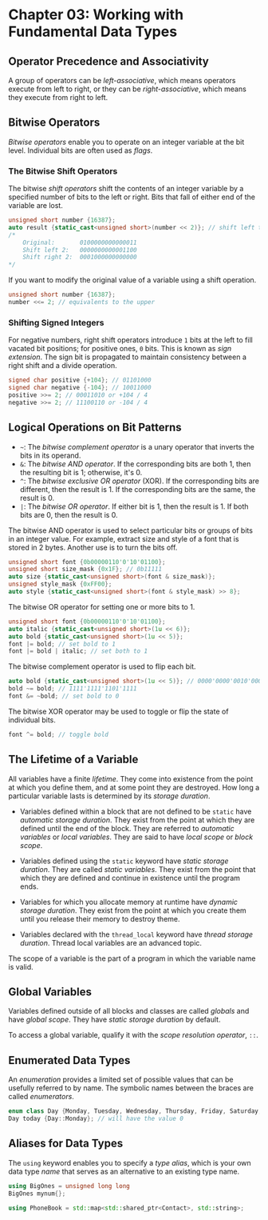 # Chapter 03: Working with Fundamental Data Types

## Operator Precedence and Associativity

A group of operators can be _left-associative_, which means operators execute
from left to right, or they can be _right-associative_, which means they execute
from right to left.

## Bitwise Operators

_Bitwise operators_ enable you to operate on an integer variable at the bit
level. Individual bits are often used as _flags_.

### The Bitwise Shift Operators

The bitwise _shift operators_ shift the contents of an integer variable by a
specified number of bits to the left or right. Bits that fall of either end of
the variable are lost.

```cpp
unsigned short number {16387};
auto result {static_cast<unsigned short>(number << 2)}; // shift left two bit positions
/*
    Original:       0100000000000011
    Shift left 2:   0000000000001100
    Shift right 2:  0001000000000000
*/
```

If you want to modify the original value of a variable using a shift operation.

```cpp
unsigned short number {16387};
number <<= 2; // equivalents to the upper
```

### Shifting Signed Integers

For negative numbers, right shift operators introduce `1` bits at the left to
fill vacated bit positions; for positive ones, `0` bits. This is known as _sign
extension_. The sign bit is propagated to maintain consistency between a right
shift and a divide operation.

```cpp
signed char positive {+104}; // 01101000
signed char negative {-104}; // 10011000
positive >>= 2; // 00011010 or +104 / 4
negative >>= 2; // 11100110 or -104 / 4
```

## Logical Operations on Bit Patterns

- `~`: The _bitwise complement operator_ is a unary operator that inverts the
  bits in its operand.
- `&`: The _bitwise AND operator_. If the corresponding bits are both 1, then
  the resulting bit is 1; otherwise, it's 0.
- `^`: The _bitwise exclusive OR operator_ (XOR). If the corresponding bits are
  different, then the result is 1. If the corresponding bits are the same, the
  result is 0.
- `|`: The _bitwise OR operator_. If either bit is 1, then the result is 1. If
  both bits are 0, then the result is 0.

The bitwise AND operator is used to select particular bits or groups of bits in
an integer value. For example, extract size and style of a font that is stored
in 2 bytes. Another use is to turn the bits off.

```cpp
unsigned short font {0b00000110'0'10'01100};
unsigned short size_mask {0x1F}; // 0b11111
auto size {static_cast<unsigned short>(font & size_mask)};
unsigned style_mask {0xFF00};
auto style {static_cast<unsigned short>(font & style_mask) >> 8};
```

The bitwise OR operator for setting one or more bits to 1.

```cpp
unsigned short font {0b00000110'0'10'01100};
auto italic {static_cast<unsigned short>(1u << 6)};
auto bold {static_cast<unsigned short>(1u << 5)};
font |= bold; // set bold to 1
font |= bold | italic; // set both to 1
```

The bitwise complement operator is used to flip each bit.

```cpp
auto bold {static_cast<unsigned short>(1u << 5)}; // 0000'0000'0010'0000
bold ~= bold; // 1111'1111'1101'1111
font &= ~bold; // set bold to 0
```

The bitwise XOR operator may be used to toggle or flip the state of individual
bits.

```cpp
font ^= bold; // toggle bold
```

## The Lifetime of a Variable

All variables have a finite _lifetime_. They come into existence from the point
at which you define them, and at some point they are destroyed. How long a
particular variable lasts is determined by its _storage duration_.

- Variables defined within a block that are not defined to be `static` have
  _automatic storage duration_. They exist from the point at which they are
  defined until the end of the block. They are referred to _automatic variables_
  or _local variables_. They are said to have _local scope_ or _block scope_.

- Variables defined using the `static` keyword have _static storage duration_.
  They are called _static variables_. They exist from the point that which they
  are defined and continue in existence until the program ends.

- Variables for which you allocate memory at runtime have _dynamic storage
  duration_. They exist from the point at which you create them until you
  release their memory to destroy theme.

- Variables declared with the `thread_local` keyword have _thread storage
  duration_. Thread local variables are an advanced topic.

The scope of a variable is the part of a program in which the variable name is
valid.

## Global Variables

Variables defined outside of all blocks and classes are called _globals_ and
have _global scope_. They have _static storage duration_ by default.

To access a global variable, qualify it with the _scope resolution operator_,
`::`.

## Enumerated Data Types

An _enumeration_ provides a limited set of possible values that can be usefully
referred to by name. The symbolic names between the braces are called
_enumerators_.

```cpp
enum class Day {Monday, Tuesday, Wednesday, Thursday, Friday, Saturday, Sunday};
Day today {Day::Monday}; // will have the value 0
```

## Aliases for Data Types

The `using` keyword enables you to specify a _type alias_, which is your own
data type _name_ that serves as an alternative to an existing type name.

```cpp
using BigOnes = unsigned long long
BigOnes mynum{};

using PhoneBook = std::map<std::shared_ptr<Contact>, std::string>;
```
